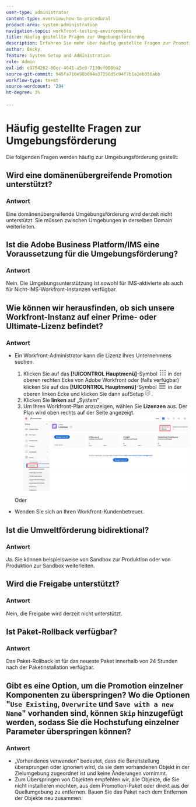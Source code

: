 ```yaml
---
user-type: administrator
content-type: overview;how-to-procedural
product-area: system-administration
navigation-topic: workfront-testing-environments
title: Häufig gestellte Fragen zur Umgebungsförderung
description: Erfahren Sie mehr über häufig gestellte Fragen zur Promotion von Workfront-Umgebungen.
author: Becky
feature: System Setup and Administration
role: Admin
exl-id: e9794262-80cc-4641-a5c6-7130cf008ba2
source-git-commit: 945fa710e98b094a37258d5c94f7b1a2eb056abb
workflow-type: tm+mt
source-wordcount: '294'
ht-degree: 3%

---
```


# Häufig gestellte Fragen zur Umgebungsförderung

Die folgenden Fragen werden häufig zur Umgebungsförderung gestellt:

## Wird eine domänenübergreifende Promotion unterstützt?

### Antwort

Eine domänenübergreifende Umgebungsförderung wird derzeit nicht unterstützt. Sie müssen zwischen Umgebungen in derselben Domain weiterleiten.

## Ist die Adobe Business Platform/IMS eine Voraussetzung für die Umgebungsförderung?

### Antwort

Nein. Die Umgebungsunterstützung ist sowohl für IMS-aktivierte als auch für Nicht-IMS-Workfront-Instanzen verfügbar.

## Wie können wir herausfinden, ob sich unsere Workfront-Instanz auf einer Prime- oder Ultimate-Lizenz befindet?

### Antwort

* Ein Workfront-Administrator kann die Lizenz Ihres Unternehmens suchen.

   1. Klicken Sie auf das **[!UICONTROL Hauptmenü]**-Symbol ![Hauptmenü](/help/_includes/assets/main-menu-icon.png) in der oberen rechten Ecke von Adobe Workfront oder (falls verfügbar) klicken Sie auf das **[!UICONTROL Hauptmenü]**-Symbol ![Hauptmenü](/help/_includes/assets/main-menu-icon-left-nav.png) in der oberen linken Ecke und klicken Sie dann auf **&#x200B;**&#x200B;Setup![Setup-Symbol](/help/_includes/assets/gear-icon-setup.png).
   1. Klicken Sie **linken** auf „System“
   1. Um Ihren Workfront-Plan anzuzeigen, wählen Sie **Lizenzen** aus.
Der Plan wird oben rechts auf der Seite angezeigt.
      ![Plan suchen](assets/locate-plan.png)

  Oder
* Wenden Sie sich an Ihren Workfront-Kundenbetreuer.

## Ist die Umweltförderung bidirektional?

### Antwort

Ja. Sie können beispielsweise von Sandbox zur Produktion oder von Produktion zur Sandbox weiterleiten.

## Wird die Freigabe unterstützt?

### Antwort

Nein, die Freigabe wird derzeit nicht unterstützt.

## Ist Paket-Rollback verfügbar?

### Antwort

Das Paket-Rollback ist für das neueste Paket innerhalb von 24 Stunden nach der Paketinstallation verfügbar.

## Gibt es eine Option, um die Promotion einzelner Komponenten zu überspringen? Wo die Optionen &quot;`Use Existing`, `Overwrite` und `Save with a new Name`&quot; vorhanden sind, können `Skip` hinzugefügt werden, sodass Sie die Hochstufung einzelner Parameter überspringen können?

### Antwort

* „Vorhandenes verwenden“ bedeutet, dass die Bereitstellung übersprungen oder ignoriert wird, da sie dem vorhandenen Objekt in der Zielumgebung zugeordnet ist und keine Änderungen vornimmt.
* Zum Überspringen von Objekten empfehlen wir, alle Objekte, die Sie nicht installieren möchten, aus dem Promotion-Paket oder direkt aus der Quellumgebung zu entfernen. Bauen Sie das Paket nach dem Entfernen der Objekte neu zusammen.
